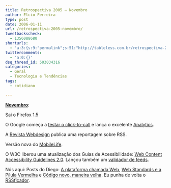 ```yaml
---
title: Retrospectiva 2005 – Novembro
author: Elcio Ferreira
type: post
date: 2006-01-11
url: /retrospectiva-2005-novembro/
tweetbackscheck:
  - 1356088680
shorturls:
  - 'a:3:{s:9:"permalink";s:51:"http://tableless.com.br/retrospectiva-2005-novembro";s:7:"tinyurl";s:26:"http://tinyurl.com/3q534b9";s:4:"isgd";s:19:"http://is.gd/vfn03w";}'
twittercomments:
  - 'a:0:{}'
dsq_thread_id: 503034316
categories:
  - Geral
  - Tecnologia e Tendências
tags:
  - cotidiano

---
```

**[Novembro][1]**:

Sai o Firefox 1.5

O Google começa a [testar o click-to-call][2] e lança o excelente [Analytics][3].

A [Revista Webdesign][4] publica uma reportagem sobre RSS.

Versão nova do [MobileLife][5].

O W3C liberou uma atualização dos Guias de Acessibilidade: [Web Content Accessibility Guidelines 2.0][6]. Lançou também um [validador de feeds][7].

Nós aqui: Posts do Diego: [A plataforma chamada Web][8], [Web Standards e a Pílula Vermelha][9] e [Código novo, maneira velha][10]. Eu punha de volta o [RSSficador][11].

 [1]: http://tableless.com.br/2005/11/
 [2]: http://www.yardley.ca/blog/index.php/archives/2005/11/23/google-tests-out-click-to-call-adwords/
 [3]: http://www.google.com/analytics/pt-BR/
 [4]: http://www.arteccom.com.br/webdesign/
 [5]: http://www.mobilelife.com.br/
 [6]: http://www.w3.org/TR/2005/WD-WCAG20-20051123/
 [7]: http://validator.w3.org/feed/
 [8]: http://tableless.com.br/a_plataforma_chamada_web
 [9]: http://tableless.com.br/web_standards_e_a_pilula_vermelha
 [10]: http://tableless.com.br/codigo_novo_maneira_velha
 [11]: http://blog.elcio.com.br/rssficador-esta-de-volta/